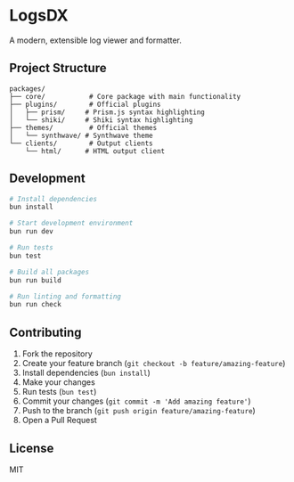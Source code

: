 # LogsDX

A modern, extensible log viewer and formatter.

## Project Structure

```
packages/
├── core/           # Core package with main functionality
├── plugins/        # Official plugins
│   ├── prism/     # Prism.js syntax highlighting
│   └── shiki/     # Shiki syntax highlighting
├── themes/         # Official themes
│   └── synthwave/ # Synthwave theme
└── clients/        # Output clients
    └── html/      # HTML output client
```

## Development

```bash
# Install dependencies
bun install

# Start development environment
bun run dev

# Run tests
bun test

# Build all packages
bun run build

# Run linting and formatting
bun run check
```

## Contributing

1. Fork the repository
2. Create your feature branch (`git checkout -b feature/amazing-feature`)
3. Install dependencies (`bun install`)
4. Make your changes
5. Run tests (`bun test`)
6. Commit your changes (`git commit -m 'Add amazing feature'`)
7. Push to the branch (`git push origin feature/amazing-feature`)
8. Open a Pull Request

## License

MIT
